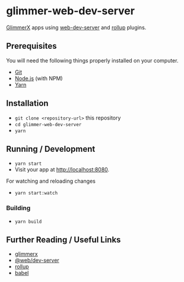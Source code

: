 # glimmer-web-dev-server

[GlimmerX](https://github.com/glimmerjs/glimmer-experimental) apps using [web-dev-server](https://modern-web.dev) and [rollup](https://rollupjs.org) plugins.

## Prerequisites

You will need the following things properly installed on your computer.

* [Git](https://git-scm.com/)
* [Node.js](https://nodejs.org/) (with NPM)
* [Yarn](https://yarnpkg.com/en/)

## Installation

* `git clone <repository-url>` this repository
* `cd glimmer-web-dev-server`
* `yarn`

## Running / Development

* `yarn start`
* Visit your app at [http://localhost:8080](http://localhost:8080).

For watching and reloading changes
* `yarn start:watch`

### Building

* `yarn build`

## Further Reading / Useful Links

* [glimmerx](http://github.com/glimmerjs/glimmer-experimental/)
* [@web/dev-server](https://github.com/modernweb-dev/web/tree/master/packages/dev-server)
* [rollup](https://rollupjs.org)
* [babel](https://babeljs.io/docs/en/configuration)
